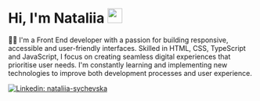 # Hi, I'm Nataliia   <img src="https://media.giphy.com/media/hvRJCLFzcasrR4ia7z/giphy.gif" width="30px"/>

👩‍💻 I'm a Front End developer with a passion for building responsive, accessible and user-friendly interfaces. Skilled in HTML, CSS, TypeScript and JavaScript, I focus on creating seamless digital experiences that prioritise user needs. I'm constantly learning and implementing new technologies to improve both development processes and user experience.

[![Linkedin: nataliia-sychevska](https://img.shields.io/badge/-thaianebraga-blue?style=flat-square&logo=Linkedin&logoColor=white&link=https://www.linkedin.com/in/nataliia-sychevska/)](https://www.linkedin.com/in/nataliia-sychevska/)
